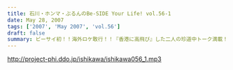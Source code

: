 ```yaml
---
title: 石川・ホンマ・ぶるんのBe-SIDE Your Life! vol.56-1
date: May 28, 2007
tags: ['2007', 'May 2007', 'vol.56']
draft: false
summary: ビーサイ初！！海外ロケ敢行！！『香港に高飛び』した二人の珍道中トーク満載！！というか、今回配信分はほとんどそれで終始しております・・・っていうか聴きたいよね？NAMAE
---
```


http://project-phi.ddo.jp/ishikawa/ishikawa056_1.mp3